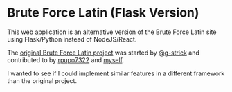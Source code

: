 # Brute Force Latin (Flask Version)

This web application is an alternative version of the Brute Force Latin site using Flask/Python instead of NodeJS/React.

The [original Brute Force Latin project](https://github.com/Brute-Force-Programmers/brute-force-latin) was started by [@g-strick](https://github.com/g-strick) and contributed to
by [rpupo7322](https://github.com/rpupo7322) and [myself](https://github.com/cmadajski).

I wanted to see if I could implement similar features in a different framework than the original project.
